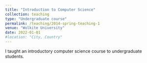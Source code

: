 ```yaml
---
title: "Introduction to Computer Science"
collection: teaching
type: "Undergraduate course"
permalink: /teaching/2014-spring-teaching-1
venue: "Wolkite University"
date: 2022-01-01
#location: "City, Country"
---
```


I taught an introductory computer science course to undergraduate students.




